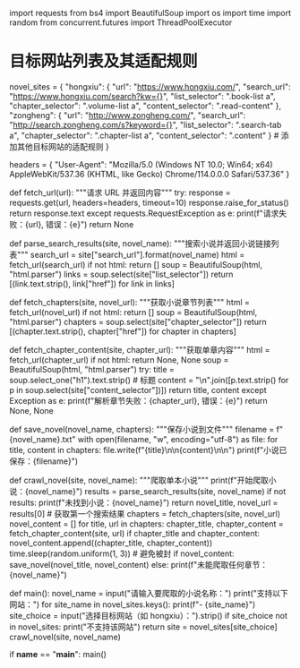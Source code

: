 import requests
from bs4 import BeautifulSoup
import os
import time
import random
from concurrent.futures import ThreadPoolExecutor

# 目标网站列表及其适配规则
novel_sites = {
    "hongxiu": {
        "url": "https://www.hongxiu.com/",
        "search_url": "https://www.hongxiu.com/search?kw={}",
        "list_selector": ".book-list a",
        "chapter_selector": ".volume-list a",
        "content_selector": ".read-content"
    },
    "zongheng": {
        "url": "http://www.zongheng.com/",
        "search_url": "http://search.zongheng.com/s?keyword={}",
        "list_selector": ".search-tab a",
        "chapter_selector": ".chapter-list a",
        "content_selector": ".content"
    }
    # 添加其他目标网站的适配规则
}

headers = {
    "User-Agent": "Mozilla/5.0 (Windows NT 10.0; Win64; x64) AppleWebKit/537.36 (KHTML, like Gecko) Chrome/114.0.0.0 Safari/537.36"
}

def fetch_url(url):
    """请求 URL 并返回内容"""
    try:
        response = requests.get(url, headers=headers, timeout=10)
        response.raise_for_status()
        return response.text
    except requests.RequestException as e:
        print(f"请求失败：{url}, 错误：{e}")
        return None

def parse_search_results(site, novel_name):
    """搜索小说并返回小说链接列表"""
    search_url = site["search_url"].format(novel_name)
    html = fetch_url(search_url)
    if not html:
        return []
    soup = BeautifulSoup(html, "html.parser")
    links = soup.select(site["list_selector"])
    return [(link.text.strip(), link["href"]) for link in links]

def fetch_chapters(site, novel_url):
    """获取小说章节列表"""
    html = fetch_url(novel_url)
    if not html:
        return []
    soup = BeautifulSoup(html, "html.parser")
    chapters = soup.select(site["chapter_selector"])
    return [(chapter.text.strip(), chapter["href"]) for chapter in chapters]

def fetch_chapter_content(site, chapter_url):
    """获取单章内容"""
    html = fetch_url(chapter_url)
    if not html:
        return None, None
    soup = BeautifulSoup(html, "html.parser")
    try:
        title = soup.select_one("h1").text.strip()  # 标题
        content = "\n".join([p.text.strip() for p in soup.select(site["content_selector"])])
        return title, content
    except Exception as e:
        print(f"解析章节失败：{chapter_url}, 错误：{e}")
        return None, None

def save_novel(novel_name, chapters):
    """保存小说到文件"""
    filename = f"{novel_name}.txt"
    with open(filename, "w", encoding="utf-8") as file:
        for title, content in chapters:
            file.write(f"{title}\n\n{content}\n\n")
    print(f"小说已保存：{filename}")

def crawl_novel(site, novel_name):
    """爬取单本小说"""
    print(f"开始爬取小说：{novel_name}")
    results = parse_search_results(site, novel_name)
    if not results:
        print(f"未找到小说：{novel_name}")
        return
    novel_title, novel_url = results[0]  # 获取第一个搜索结果
    chapters = fetch_chapters(site, novel_url)
    novel_content = []
    for title, url in chapters:
        chapter_title, chapter_content = fetch_chapter_content(site, url)
        if chapter_title and chapter_content:
            novel_content.append((chapter_title, chapter_content))
        time.sleep(random.uniform(1, 3))  # 避免被封
    if novel_content:
        save_novel(novel_title, novel_content)
    else:
        print(f"未能爬取任何章节：{novel_name}")

def main():
    novel_name = input("请输入要爬取的小说名称：")
    print("支持以下网站：")
    for site_name in novel_sites.keys():
        print(f"- {site_name}")
    site_choice = input("选择目标网站（如 hongxiu）：").strip()
    if site_choice not in novel_sites:
        print("不支持该网站")
        return
    site = novel_sites[site_choice]
    crawl_novel(site, novel_name)

if __name__ == "__main__":
    main()
